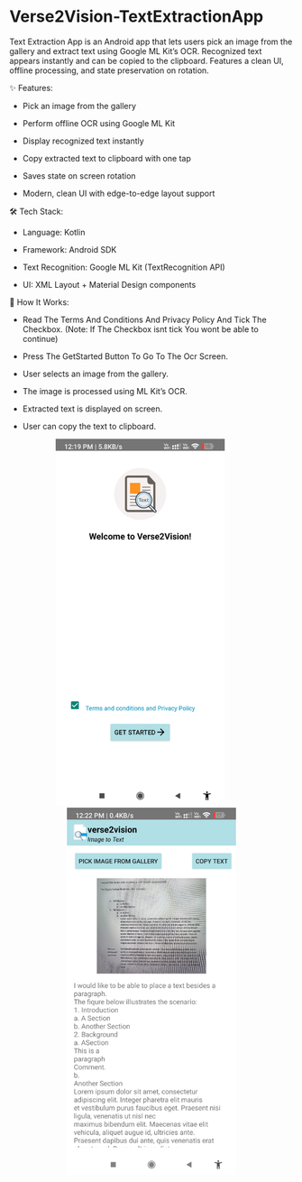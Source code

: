 # Verse2Vision-TextExtractionApp
Text Extraction App is an Android app that lets users pick an image from the gallery and extract text using Google ML Kit’s OCR. Recognized text appears instantly and can be copied to the clipboard. Features a clean UI, offline processing, and state preservation on rotation.

✨ Features:

- Pick an image from the gallery

- Perform offline OCR using Google ML Kit

- Display recognized text instantly

- Copy extracted text to clipboard with one tap

- Saves state on screen rotation

- Modern, clean UI with edge-to-edge layout support

🛠 Tech Stack:

- Language: Kotlin

- Framework: Android SDK

- Text Recognition: Google ML Kit (TextRecognition API)

- UI: XML Layout + Material Design components

🚀 How It Works:

- Read The Terms And Conditions And Privacy Policy And Tick The Checkbox. (Note: If The Checkbox isnt tick You wont be able to continue)

- Press The GetStarted Button To Go To The Ocr Screen. 

- User selects an image from the gallery.

- The image is processed using ML Kit’s OCR.

- Extracted text is displayed on screen.

- User can copy the text to clipboard.


<p align="center">
  <img src="Home_Screen.jpg" alt="Home Screen" width="300" style="margin-right: 40px;">
  <img src="Ocr_Screen.jpg" alt="OCR Screen" width="300">
</p>


